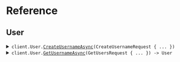 # Reference
## User
<details><summary><code>client.User.<a href="/src/SeedRequestParameters/User/UserClient.cs">CreateUsernameAsync</a>(CreateUsernameRequest { ... })</code></summary>
<dl>
<dd>

#### 🔌 Usage

<dl>
<dd>

<dl>
<dd>

```csharp
await client.User.CreateUsernameAsync(
    new CreateUsernameRequest
    {
        Username = "username",
        Password = "password",
        Name = "test",
    }
);
```
</dd>
</dl>
</dd>
</dl>

#### ⚙️ Parameters

<dl>
<dd>

<dl>
<dd>

**request:** `CreateUsernameRequest` 
    
</dd>
</dl>
</dd>
</dl>


</dd>
</dl>
</details>

<details><summary><code>client.User.<a href="/src/SeedRequestParameters/User/UserClient.cs">GetUsernameAsync</a>(GetUsersRequest { ... }) -> User</code></summary>
<dl>
<dd>

#### 🔌 Usage

<dl>
<dd>

<dl>
<dd>

```csharp
await client.User.GetUsernameAsync(
    new GetUsersRequest
    {
        Limit = 1,
        Id = "d5e9c84f-c2b2-4bf4-b4b0-7ffd7a9ffc32",
        Date = new DateOnly(2023, 1, 15),
        Deadline = new DateTime(2024, 01, 15, 09, 30, 00, 000),
        Bytes = "SGVsbG8gd29ybGQh",
        User = new User
        {
            Name = "name",
            Tags = new List<string>() { "tags", "tags" },
        },
        UserList = new List<User>()
        {
            new User
            {
                Name = "name",
                Tags = new List<string>() { "tags", "tags" },
            },
            new User
            {
                Name = "name",
                Tags = new List<string>() { "tags", "tags" },
            },
        },
        OptionalDeadline = new DateTime(2024, 01, 15, 09, 30, 00, 000),
        KeyValue = new Dictionary<string, string>() { { "keyValue", "keyValue" } },
        OptionalString = "optionalString",
        NestedUser = new NestedUser
        {
            Name = "name",
            User = new User
            {
                Name = "name",
                Tags = new List<string>() { "tags", "tags" },
            },
        },
        OptionalUser = new User
        {
            Name = "name",
            Tags = new List<string>() { "tags", "tags" },
        },
        ExcludeUser =
        [
            new User
            {
                Name = "name",
                Tags = new List<string>() { "tags", "tags" },
            },
        ],
        Filter = ["filter"],
        LongParam = 1000000,
        BigIntParam = "1000000",
    }
);
```
</dd>
</dl>
</dd>
</dl>

#### ⚙️ Parameters

<dl>
<dd>

<dl>
<dd>

**request:** `GetUsersRequest` 
    
</dd>
</dl>
</dd>
</dl>


</dd>
</dl>
</details>
